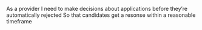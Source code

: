 As a provider
I need to make decisions about applications before they’re automatically rejected
So that candidates get a resonse within a reasonable timeframe
